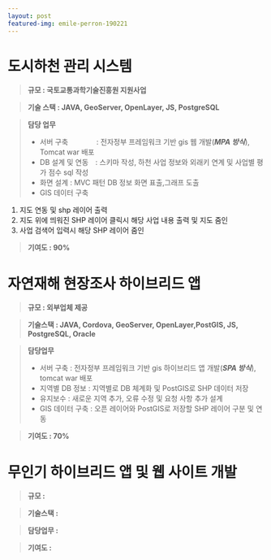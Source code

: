 ```yaml
---
layout: post
featured-img: emile-perron-190221
---
```


도시하천 관리 시스템
======

> **규모 :  국토교통과학기술진흥원 지원사업**

> **기술 스택  :  JAVA, GeoServer, OpenLayer, JS, PostgreSQL**

> **담당 업무**  
> - 서버 구축　　　　: 전자정부 프레임워크 기반 gis 웹 개발(**_MPA 방식_**), Tomcat war 배포
> - DB 설계 및 연동　: 스키마 작성, 하천 사업 정보와 외래키 연계 및 사업별 평가 점수 sql 작성
> - 화면 설계       :  MVC 패턴 DB 정보 화면 표출,그래프 도출
> - GIS 데이터 구축 
  1. 지도 연동 및 shp 레이어 출력
  2. 지도 위에 띄워진 SHP 레이어 클릭시 해당 사업 내용 출력 및 지도 줌인
  3. 사업 검색어 입력시 해당 SHP 레이어 줌인 

 > **기여도 : 90%**


자연재해 현장조사 하이브리드 앱
======

> **규모 : 외부업체 제공**

> **기술스택 :  JAVA, Cordova, GeoServer, OpenLayer,PostGIS, JS, PostgreSQL, Oracle**

> **담당업무**
> - 서버 구축       : 전자정부 프레임워크 기반 gis 하이브리드 앱 개발(**_SPA 방식_**), tomcat war 배포
> - 지역별 DB 정보  : 지역별로 DB 체계화 및  PostGIS로 SHP 데이터 저장
> - 유지보수        : 새로운 지역 추가, 오류 수정 및 요청 사항 추가 설계 
> - GIS 데이터 구축 : 오픈 레이어와 PostGIS로 저장할  SHP 레이어 구분 및 연동

     
> **기여도 : 70%**


무인기 하이브리드 앱 및 웹 사이트 개발
======
> **규모 :** 

> **기술스택 :**

> **담당업무 :**

> **기여도 :** 
